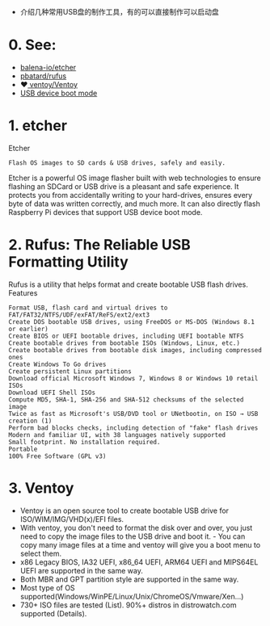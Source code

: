 - 介绍几种常用USB盘的制作工具，有的可以直接制作可以启动盘

# 0. See:
  - [ balena-io/etcher ](https://github.com/balena-io/etcher)
  - [ pbatard/rufus ](https://github.com/pbatard/rufus)
  - ❤️[ ventoy/Ventoy ](https://github.com/ventoy/Ventoy)
  - [USB device boot mode](https://www.raspberrypi.org/documentation/computers/raspberry-pi.html)
 

# 1. etcher
  Etcher

    Flash OS images to SD cards & USB drives, safely and easily.

Etcher is a powerful OS image flasher built with web technologies to ensure flashing an SDCard or USB drive is a pleasant and safe experience. It protects you from accidentally writing to your hard-drives, ensures every byte of data was written correctly, and much more. It can also directly flash Raspberry Pi devices that support USB device boot mode.

# 2. Rufus: The Reliable USB Formatting Utility

Rufus is a utility that helps format and create bootable USB flash drives.
Features

    Format USB, flash card and virtual drives to FAT/FAT32/NTFS/UDF/exFAT/ReFS/ext2/ext3
    Create DOS bootable USB drives, using FreeDOS or MS-DOS (Windows 8.1 or earlier)
    Create BIOS or UEFI bootable drives, including UEFI bootable NTFS
    Create bootable drives from bootable ISOs (Windows, Linux, etc.)
    Create bootable drives from bootable disk images, including compressed ones
    Create Windows To Go drives
    Create persistent Linux partitions
    Download official Microsoft Windows 7, Windows 8 or Windows 10 retail ISOs
    Download UEFI Shell ISOs
    Compute MD5, SHA-1, SHA-256 and SHA-512 checksums of the selected image
    Twice as fast as Microsoft's USB/DVD tool or UNetbootin, on ISO → USB creation (1)
    Perform bad blocks checks, including detection of "fake" flash drives
    Modern and familiar UI, with 38 languages natively supported
    Small footprint. No installation required.
    Portable
    100% Free Software (GPL v3)

# 3. Ventoy
- Ventoy is an open source tool to create bootable USB drive for ISO/WIM/IMG/VHD(x)/EFI files.
- With ventoy, you don't need to format the disk over and over, you just need to copy the image files to the USB drive and boot it. - You can copy many image files at a time and ventoy will give you a boot menu to select them.
- x86 Legacy BIOS, IA32 UEFI, x86_64 UEFI, ARM64 UEFI and MIPS64EL UEFI are supported in the same way.
- Both MBR and GPT partition style are supported in the same way.
- Most type of OS supported(Windows/WinPE/Linux/Unix/ChromeOS/Vmware/Xen...)
- 730+ ISO files are tested (List). 90%+ distros in distrowatch.com supported (Details). 
